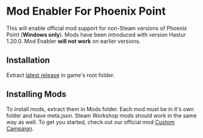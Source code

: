 # Mod Enabler For Phoenix Point

This will enable official mod support for non-Steam versions of Phoenix Point (**Windows only**).
Mods have been introduced with version Hastur 1.20.0. Mod Enabler **will not work** on earlier versions.

## Installation

Extract [latest release](https://github.com/SnapshotGames/PPModEnabler/releases) in game's root folder.

## Installing Mods
To install mods, extract them in Mods folder. Each mod must be in it's own folder and have meta.json. Steam Workshop mods should work in the same way as well.
To get you started, check out our official mod [Custom Campaign](https://github.com/SnapshotGames/PPCustomCampaign).

